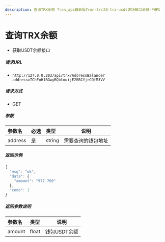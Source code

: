 ```yaml
---
description: 查询TRX余额 Tron_api最新版Tron-trc20-trx-usdt波场接口源码-PHP版本-ThinkPHP5 layui 
---
```


# 查询TRX余额


- 获取USDT余额接口

##### 请求URL
- ` http://127.0.0.203/api/trx/AddressBalance?address=TChFoH1BGwyRQbtouijE2BBCYjrCQfM3VV `
  
##### 请求方式
- GET 

##### 参数

|参数名|必选|类型|说明|
|:----    |:---|:----- |-----   |
|address |是  |string |需要查询的钱包地址   |

##### 返回示例 

```js
{
  "msg": "ok",
  "data": {
    "amount": "977.700"
  },
  "code": 1
}
```

##### 返回参数说明 

|参数名|类型|说明|
|:-----  |:-----|-----                           |
|amount |float   |钱包USDT余额 |

